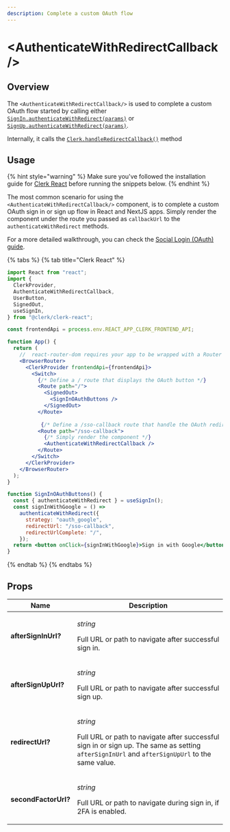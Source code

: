 ```yaml
---
description: Complete a custom OAuth flow
---
```


# \<AuthenticateWithRedirectCallback />

## Overview

The `<AuthenticateWithRedirectCallback/>` is used to complete a custom OAuth flow started by calling either [`SignIn.authenticateWithRedirect(params)`](../../reference/clerkjs/signin.md#signinwithoauth) or [`SignUp.authenticateWithRedirect(params)`](../../reference/clerkjs/signup.md#signinwithoauth).&#x20;

Internally, it calls the [`Clerk.handleRedirectCallback()`](../../reference/clerkjs/clerk.md#handleredirectcallback-params) method

## Usage

{% hint style="warning" %}
Make sure you've followed the installation guide for [Clerk React](../../reference/clerk-react/installation.md) before running the snippets below.
{% endhint %}

The most common scenario for using the `<AuthenticateWithRedirectCallback/>` component, is to complete a custom OAuth sign in or sign up flow in React and NextJS apps. Simply render the component under the route you passed as `callbackUrl` to the `authenticateWithRedirect` methods.

For a more detailed walkthrough, you can check the [Social Login (OAuth) guide](../../popular-guides/social-login-oauth.md).

{% tabs %}
{% tab title="Clerk React" %}
```jsx
import React from "react";
import {
  ClerkProvider,
  AuthenticateWithRedirectCallback,
  UserButton,
  SignedOut,
  useSignIn,
} from "@clerk/clerk-react";

const frontendApi = process.env.REACT_APP_CLERK_FRONTEND_API;

function App() {
  return (
    //  react-router-dom requires your app to be wrapped with a Router
    <BrowserRouter>
      <ClerkProvider frontendApi={frontendApi}>
        <Switch>
          {/* Define a / route that displays the OAuth button */}
          <Route path="/">
            <SignedOut>
              <SignInOAuthButtons />
            </SignedOut>
          </Route>
         
           {/* Define a /sso-callback route that handle the OAuth redirect flow */}
          <Route path="/sso-callback">
            {/* Simply render the component */}
            <AuthenticateWithRedirectCallback />
          </Route>
        </Switch>
      </ClerkProvider>
    </BrowserRouter>
  );
}

function SignInOAuthButtons() {
  const { authenticateWithRedirect } = useSignIn();
  const signInWithGoogle = () =>
    authenticateWithRedirect({
      strategy: "oauth_google",
      redirectUrl: "/sso-callback",
      redirectUrlComplete: "/",
    });
  return <button onClick={signInWithGoogle}>Sign in with Google</button>;
}
```
{% endtab %}
{% endtabs %}



## Props

| Name                 | Description                                                                                                                                                                                        |
| -------------------- | -------------------------------------------------------------------------------------------------------------------------------------------------------------------------------------------------- |
| **afterSignInUrl?**  | <p><em>string</em></p><p>Full URL or path to navigate after successful sign in.</p>                                                                                                                |
| **afterSignUpUrl?**  | <p><em>string</em></p><p>Full URL or path to navigate after successful sign up.</p>                                                                                                                |
| **redirectUrl?**     | <p><em>string</em></p><p>Full URL or path to navigate after successful sign in  or sign up. The same as setting <code>afterSignInUrl</code> and <code>afterSignUpUrl</code> to the same value.</p> |
| **secondFactorUrl?** | <p><em>string</em></p><p>Full URL or path to navigate during sign in, if 2FA is enabled.</p>                                                                                                       |
